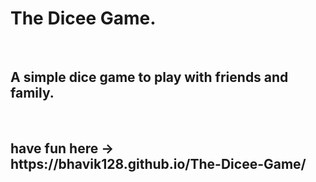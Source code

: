 <h1>The Dicee Game.</h1> <br>
<h2>A simple dice game to play with friends and family.</h2> <br>
<h2>have fun here -> https://bhavik128.github.io/The-Dicee-Game/</h2> 
